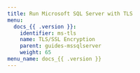 ```yaml
---
title: Run Microsoft SQL Server with TLS
menu:
  docs_{{ .version }}:
    identifier: ms-tls
    name: TLS/SSL Encryption
    parent: guides-mssqlserver
    weight: 65
menu_name: docs_{{ .version }}
---
```

